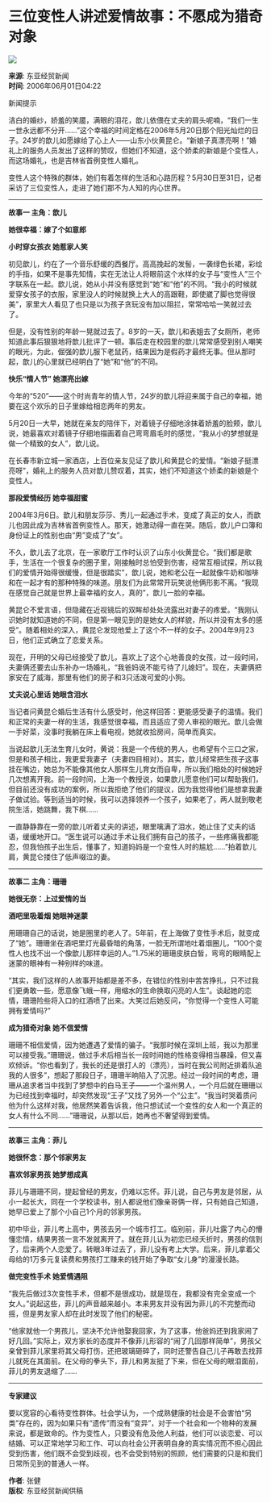 # 三位变性人讲述爱情故事：不愿成为猎奇对象

![](http://image2.sina.com.cn/dy/images/xfrd_04.gif)

**来源**: 东亚经贸新闻  
**时间**: 2006年06月01日04:22  

新闻提示

洁白的婚纱，娇羞的笑靥，满眼的泪花，歆儿依偎在丈夫的肩头呢喃，“我们一生一世永远都不分开……”这个幸福的时间定格在2006年5月20日那个阳光灿烂的日子。24岁的歆儿如愿嫁给了心上人——山东小伙黄昆仑。“新娘子真漂亮啊！”婚礼上的服务人员发出了这样的赞叹，但她们不知道，这个娇柔的新娘是个变性人，而这场婚礼，也是吉林省首例变性人婚礼。

变性人这个特殊的群体，她们有着怎样的生活和心路历程？5月30日至31日，记者采访了三位变性人，走进了她们那不为人知的内心世界。

---

**故事一 主角：歆儿**

**她很幸福：嫁了个如意郎**

**小时穿女孩衣 她惹家人笑**

初见歆儿，约在了一个音乐舒缓的西餐厅。高高挽起的发髻，一袭绿色长裙，彩绘的手指，如果不是事先知情，实在无法让人将眼前这个水样的女子与“变性人”三个字联系在一起。歆儿说，她从小并没有感觉到“她”和“他”的不同。“我小的时候就爱穿女孩子的衣服，家里没人的时候就换上大人的高跟鞋，即使崴了脚也觉得很美”，家里大人看见了也只是以为孩子贪玩没有加以阻拦，常常哈哈一笑就过去了。

但是，没有性别的年龄一晃就过去了。8岁的一天，歆儿和表姐去了女厕所，老师知道此事后狠狠地将歆儿批评了一顿。事后走在校园里的歆儿常常感受到别人嘲笑的眼光，为此，倔强的歆儿服下老鼠药，结果因为是假药才最终无事。但从那时起，歆儿的心里就已经明白了“她”和“他”的不同。

**快乐“情人节” 她漂亮出嫁**

今年的“520”——这个时尚青年的情人节，24岁的歆儿将迎来属于自己的幸福，她要在这个欢乐的日子里嫁给相恋两年的男友。

5月20日一大早，她就在亲友的陪伴下，对着镜子仔细地涂抹着娇羞的脸颊，歆儿说，她最喜欢对着镜子仔细地描画着自己弯弯眉毛时的感觉，“我从小的梦想就是做一个精致的女人”，歆儿说。

在长春市新立城一家酒店，上百位亲友见证了歆儿和黄昆仑的爱情。“新娘子挺漂亮呀”，婚礼上的服务人员对歆儿赞叹着，其实，她们不知道这个娇柔的新娘是个变性人。

**那段爱情经历 她幸福甜蜜**

2004年3月6日。歆儿和朋友莎莎、秀儿一起通过手术，变成了真正的女人，而歆儿也因此成为吉林省首例变性人。那天，她激动得一直在哭。随后，歆儿户口簿和身份证上的性别也由“男”变成了“女”。

不久，歆儿去了北京，在一家歌厅工作时认识了山东小伙黄昆仑。“我们都是歌手，生活在一个很复杂的圈子里，刚接触时总怕受到伤害，经常互相试探，所以我们的爱情开始得很缓慢，但是很踏实”，歆儿说，她和老公在一起就像牛奶和咖啡和在一起才有的那种特殊的味道。朋友们为此常常开玩笑说他俩形影不离。“我现在感觉自己就是世界上最幸福的女人，真的”，歆儿一脸的幸福。

黄昆仑不爱言语，但隐藏在近视镜后的双眸却处处流露出对妻子的疼爱。“我刚认识她时就知道她的不同，但是第一眼见到的是她女人的样貌，所以并没有太多的感受”。随着相处的深入，黄昆仑发现他爱上了这个不一样的女子。2004年9月23日，他们正式确立了恋爱关系。

现在，开明的父母已经接受了歆儿，喜欢上了这个心地善良的女孩，过一段时间，夫妻俩还要去山东补办一场婚礼，“我爸妈说不能亏待了儿媳妇”。现在，夫妻俩把家安在了威海，那里有他们的房子和3只活泼可爱的小狗。

**丈夫说心里话 她眼含泪水**

当记者问黄昆仑婚后生活有什么感受时，他这样回答：更能感受妻子的温情。我们和正常的夫妻一样的生活，我感觉很幸福，而且适应了旁人审视的眼光。歆儿会做一手好菜，没事时我躺在床上看电视，她就收拾房间，简单而真实。

当说起歆儿无法生育儿女时，黄说：我是一个传统的男人，也希望有个三口之家，但是和孩子相比，我更爱我妻子（夫妻四目相对）。其实，歆儿经常把生孩子这事挂在嘴边，她总为不能像其他女人那样生儿育女而自卑，所以我们相处的时候她好几次想离开我。前一段时间，上海一个教授说，如果歆儿愿意他们可以帮助我们，但目前还没有成功的案例，所以我拒绝了他们的提议，因为我觉得他们是想拿我妻子做试验。等到适当的时候，我可以选择领养一个孩子，如果老了，两人就到敬老院生活，她跳舞，我下棋……

一直静静靠在一旁的歆儿听着丈夫的讲述，眼里噙满了泪水，她止住了丈夫的话语，缓缓地开口。“医生说可以通过手术让我们拥有自己的孩子，一些疼痛我都能忍，但我怕孩子出生后，懂事了，知道妈妈是一个变性人时的尴尬……”拍着歆儿肩，黄昆仑搂住了低声啜泣的妻。

---

**故事二 主角：珊珊**

**她很无奈：上过爱情的当**

**酒吧里吸着烟 她眼神迷蒙**

用珊珊自己的话说，她是圈里的老人了。5年前，在上海做了变性手术后，就变成了“她”。珊珊坐在酒吧里灯光最昏暗的角落，一脸无所谓地吐着烟圈儿，“100个变性人也找不出一个像歆儿那样幸运的人。”1.75米的珊珊皮肤白皙，弯弯的眼睛配上迷蒙的眼神有一种别样的味道。

“其实，我们这样的人故事开始都是差不多，在错位的性别中苦苦挣扎，只不过我们更勇敢一些，愿意像飞蛾一样，用缩水的生命换取闪亮的人生”。谈起她的恋情，珊珊险些将入口的红酒喷了出来。大笑过后她反问，“你觉得一个变性人可能拥有爱情吗?”

**成为猎奇对象 她不信爱情**

珊珊不相信爱情，因为她遭遇了爱情的骗子。“我那时候在深圳上班，我以为那里可以接受我。”珊珊说，做过手术后相当长一段时间她的性格变得相当暴躁，但又喜欢倾诉。“你也看到了，我长的还是很打人的（漂亮），当时在我公司附近排着队追我的人很多”，想起了那段日子，珊珊半晌陷入了沉思。经过一段时间的考虑，珊珊从追求者当中找到了梦想中的白马王子——一个温州男人，一个月后就在珊珊以为已经找到幸福时，却突然发现“王子”又找了另外一个“公主”。“我当时哭着质问他为什么这样对我，他居然笑着告诉我，他只想试试一个变性的女人和一个真正的女人有什么不同……”珊珊说，从那以后，她再也不奢望得到爱情。

---

**故事三 主角：菲儿**

**她很怀念：那个邻家男友**

**喜欢邻家男孩 她梦想成真**

菲儿与珊珊不同，提起曾经的男友，仍难以忘怀。菲儿说，自己与男友是邻居，从小一起长大，同在一个学校读书，别人都说他们像亲哥俩一样，只有她自己知道，她早已爱上了那个小自己1个月的邻家男孩。

初中毕业，菲儿考上高中，男孩去另一个城市打工。临别前，菲儿吐露了内心的懵懂恋情，结果男孩一言不发就离开了。就在菲儿认为初恋已经夭折时，男孩的信到了，后来两个人恋爱了。转眼3年过去了，菲儿没有考上大学。后来，菲儿拿着父母给的1万多元复读费和男孩打工赚来的钱开始了争取“女儿身”的漫漫长路。

**做完变性手术 她爱情遇阻**

“我先后做过3次变性手术，但都不是很成功，就是现在，我都没有完全变成一个女人。”说起这些，菲儿的声音越来越小。本来男友并没有因为菲儿的不完整而动摇，但是男友家人却在此时发现了他们的秘密。

“他家就他一个男孩儿，坚决不允许他娶我回家，为了这事，他爸妈还到我家闹了好几回。”实际上，双方家长的态度并不像菲儿形容的“闹了几回那样简单”，男孩父亲曾到菲儿家里将其父母打伤，还把玻璃砸碎了，同时还警告自己儿子再敢去找菲儿就死在其面前。在父母的拳头下，菲儿和男友挺了下来，但在父母的眼泪面前，菲儿的男友退缩了……

---

**专家建议**

要以宽容的心看待变性群体。社会学认为，一个成熟健康的社会是不会害怕“另类”存在的，因为如果只有“遗传”而没有“变异”，对于一个社会和一个物种的发展来说，都是致命的。作为变性人，只要没有危及他人利益，他们可以谈恋爱、可以结婚、可以正常地学习和工作、可以向社会公开表明自身的真实情况而不担心因此受到伤害，他们既不会受到歧视，也不会受到特别的照顾，他们需要的只是和我们日常所见到的普通人一样。

**作者**: 张健  
**版权**: 东亚经贸新闻供稿
<!-- tcd_original_link https://news.sina.com.cn/s/2006-06-01/042210029634.shtml -->
